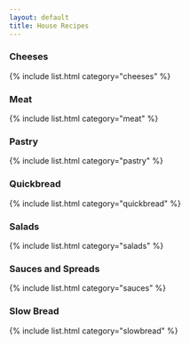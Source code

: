 ```yaml
---
layout: default
title: House Recipes
---
```


### Cheeses

{% include list.html category="cheeses" %}

### Meat

{% include list.html category="meat" %}

### Pastry

{% include list.html category="pastry" %}

### Quickbread

{% include list.html category="quickbread" %}

### Salads

{% include list.html category="salads" %}

### Sauces and Spreads

{% include list.html category="sauces" %}

### Slow Bread

{% include list.html category="slowbread" %}
